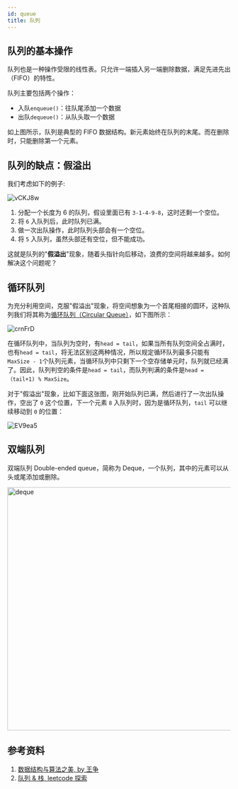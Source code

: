 ```yaml
---
id: queue
title: 队列
---
```


## 队列的基本操作

队列也是一种操作受限的线性表。只允许一端插入另一端删除数据，满足先进先出（FIFO）的特性。

队列主要包括两个操作：

- 入队`enqueue()`：往队尾添加一个数据
- 出队`dequeue()`：从队头取一个数据

<GifPlayer gif="https://cosmos-x.oss-cn-hangzhou.aliyuncs.com/queue.2020-09-12 12_46_06.gif" still="https://cosmos-x.oss-cn-hangzhou.aliyuncs.com/queue.2020-09-12 12_46_06.png"/>

如上图所示，队列是典型的 FIFO 数据结构。新元素始终在队列的末尾。而在删除时，只能删除第一个元素。

## 队列的缺点：假溢出

我们考虑如下的例子:

<Img w="400" src='https://cosmos-x.oss-cn-hangzhou.aliyuncs.com/vCKJ8w.png' alt='vCKJ8w'/>

1. 分配一个长度为 6 的队列，假设里面已有 `3-1-4-9-8`，这时还剩一个空位。
2. 将 `6` 入队列后，此时队列已满。
3. 做一次出队操作，此时队列头部会有一个空位。
4. 将 `5` 入队列，虽然头部还有空位，但不能成功。

这就是队列的"**假溢出**"现象，随着头指针向后移动，浪费的空间将越来越多。如何解决这个问题呢？

## 循环队列

为充分利用空间，克服"假溢出"现象，将空间想象为一个首尾相接的圆环，这种队列我们将其称为[循环队列（Circular Queue）](/docs/algorithm/3.stack-queue/circular-queue)，如下图所示：

<Img w="750" src='https://cosmos-x.oss-cn-hangzhou.aliyuncs.com/crnFrD.png' alt='crnFrD'/>

在循环队列中，当队列为空时，有`head = tail`，如果当所有队列空间全占满时，也有`head = tail`，将无法区别这两种情况，所以规定循环队列最多只能有`MaxSize - 1`个队列元素，当循环队列中只剩下一个空存储单元时，队列就已经满了。因此，队列判空的条件是`head = tail`，而队列判满的条件是`head =（tail+1) % MaxSize`。

对于"假溢出"现象，比如下面这张图，刚开始队列已满，然后进行了一次出队操作，空出了 `0` 这个位置，下一个元素 `8` 入队列时，因为是循环队列，`tail` 可以继续移动到 `0` 的位置：

<Img w="760" src='https://cosmos-x.oss-cn-hangzhou.aliyuncs.com/EV9ea5.png' alt='EV9ea5'/>

## 双端队列

双端队列 Double-ended queue，简称为 Deque，一个队列，其中的元素可以从头或尾添加或删除。

<Img src='https://cosmos-x.oss-cn-hangzhou.aliyuncs.com/dYvgsS.png' alt='deque' width="550"/>

## 参考资料

1. [数据结构与算法之美, by 王争](https://time.geekbang.org/column/intro/126)
2. [队列 & 栈, leetcode 探索](https://leetcode-cn.com/leetbook/detail/queue-stack/)
